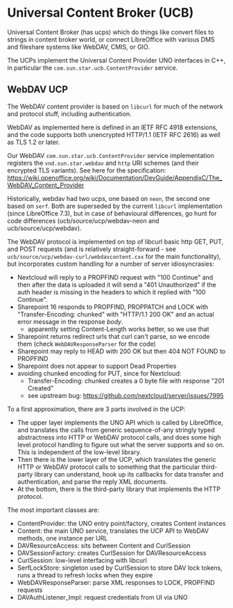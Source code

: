 # Universal Content Broker (UCB)

Universal Content Broker (has ucps) which do things like convert files
to strings in content broker world, or connect LibreOffice with
various DMS and fileshare systems like WebDAV, CMIS, or GIO.

The UCPs implement the Universal Content Provider UNO interfaces in
C++, in particular the `com.sun.star.ucb.ContentProvider` service.

## WebDAV UCP

The WebDAV content provider is based on `libcurl` for much of the
network and protocol stuff, including authentication.

WebDAV as implemented here is defined in an IETF RFC 4918 extensions,
and the code supports both unencrypted HTTP/1.1 (IETF RFC 2616) as
well as TLS 1.2 or later.

Our WebDAV `com.sun.star.ucb.ContentProvider` service implementation
registers the `vnd.sun.star.webdav` and `http` URI schemes (and their
encrypted TLS variants). See here for the specification:
https://wiki.openoffice.org/wiki/Documentation/DevGuide/AppendixC/The_WebDAV_Content_Provider

Historically, webdav had two ucps, one based on `neon`, the second one
based on `serf`. Both are superseded by the current `libcurl`
implementation (since LibreOffice 7.3), but in case of behavioural
differences, go hunt for code differences (ucb/source/ucp/webdav-neon
and ucb/source/ucp/webdav).

The WebDAV protocol is implemented on top of libcurl basic http GET,
PUT, and POST requests (and is relatively straight-forward - see
`ucb/source/ucp/webdav-curl/webdavcontent.cxx` for the main
functionality), but incorporates custom handling for a number of
server idiosyncrasies:

* Nextcloud will reply to a PROPFIND request with "100 Continue" and
  then after the data is uploaded it will send a "401 Unauthorized" if
  the auth header is missing in the headers to which it replied with
  "100 Continue".
* Sharepoint 16 responds to PROPFIND, PROPPATCH and LOCK with
  "Transfer-Encoding: chunked"
  with "HTTP/1.1 200 OK" and an actual error message in the response *body*.
  * apparently setting Content-Length works better, so we use that
* Sharepoint returns redirect urls that curl can't parse, so we encode
  them (check `WebDAVResponseParser` for the code)
* Sharepoint may reply to HEAD with 200 OK but then 404 NOT FOUND to PROPFIND
* Sharepoint does not appear to support Dead Properties
* avoiding chunked encoding for PUT, since for Nextcloud:
  * Transfer-Encoding: chunked creates a 0 byte file with response
    "201 Created"
  * see upstream bug: https://github.com/nextcloud/server/issues/7995

To a first approximation, there are 3 parts involved in the UCP:

* The upper layer implements the UNO API which is called by LibreOffice, and
  translates the calls from generic sequence-of-any stringly typed abstractness
  into HTTP or WebDAV protocol calls, and does some high level protocol
  handling to figure out what the server supports and so on. This is
  independent of the low-level library.
* Then there is the lower layer of the UCP, which translates the generic HTTP
  or WebDAV protocol calls to something that the particular third-party library
  can understand, hook up its callbacks for data transfer and authentication,
  and parse the reply XML documents.
* At the bottom, there is the third-party library that implements the HTTP
  protocol.

The most important classes are:
* ContentProvider: the UNO entry point/factory, creates Content instances
* Content: the main UNO service, translates the UCP API to WebDAV methods,
  one instance per URL
* DAVResourceAccess: sits between Content and CurlSession
* DAVSessionFactory: creates CurlSession for DAVResourceAccess
* CurlSession: low-level interfacing with libcurl
* SerfLockStore: singleton used by CurlSession to store DAV lock tokens, runs
  a thread to refresh locks when they expire
* WebDAVResponseParser: parse XML responses to LOCK, PROPFIND requests
* DAVAuthListener_Impl: request credentials from UI via UNO

